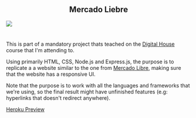 <h2 align="center"> Mercado Liebre </h2>

<img align="center" src="https://i.imgur.com/WzcsRvo.png"/>

#

This is part of a mandatory project thats teached on the [Digital House] course that I'm attending to. 

Using primarily HTML, CSS, Node.js and Express.js, the purpose is to replicate a a website similar to the one from [Mercado Libre], making sure that the website has a responsive UI.

Note that the purpose is to work with all the languages and frameworks that we're using, so the final result might have unfinished features (e.g: hyperlinks that doesn't redirect anywhere).</p>

<a href="https://mercadoliebre-nacuna.herokuapp.com/" target="_blank" rel="noopener noreferrer">Heroku Preview</a>

<!-- links -->

[Digital House]: https://www.digitalhouse.com/
[Mercado Libre]: https://www.mercadolibre.com.ar/
